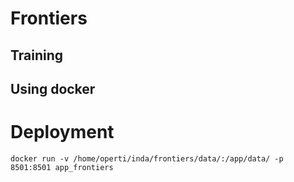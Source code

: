 # Frontiers


## Training

## Using docker


# Deployment

```
docker run -v /home/operti/inda/frontiers/data/:/app/data/ -p 8501:8501 app_frontiers
```

